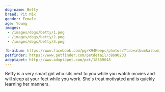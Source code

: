 ```yaml
---
dog-name: Betty
breed: Pit Mix
gender: Female
age: Young
images:
 - /images/dogs/betty/1.png
 - /images/dogs/betty/2.png
 - /images/dogs/betty/3.png

fb-album: https://www.facebook.com/pg/K94Keeps/photos/?tab=album&album_id=1580039038707516
petfinder: https://www.petfinder.com/petdetail/38690233
adoptapet: http://www.adoptapet.com/pet/18539048
---
```

Betty is a very smart girl who sits next to you while you watch movies and will sleep at your feet while you work. She's treat motivated and is quickly learning her manners.
